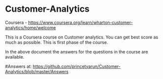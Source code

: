 # Customer-Analytics

Coursera - https://www.coursera.org/learn/wharton-customer-analytics/home/welcome

This is a Coursera course on Customer analytics.
You can get best score as much as possible.
This is first phase of the course.


In the above document the answers for the questions in the course are available.


#Answers at:
https://github.com/princetvarun/Customer-Analytics/blob/master/Answers
